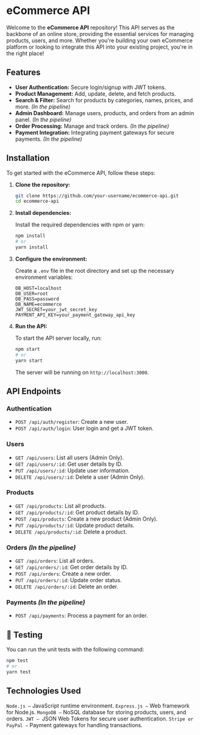 # eCommerce API

Welcome to the **eCommerce API** repository! This API serves as the backbone of an online store, providing the essential services for managing products, users, and more. Whether you're building your own eCommerce platform or looking to integrate this API into your existing project, you're in the right place!

##  Features

- **User Authentication:** Secure login/signup with JWT tokens.
- **Product Management:** Add, update, delete, and fetch products.
- **Search & Filter:** Search for products by categories, names, prices, and more. *(In the pipeline)*
- **Admin Dashboard:** Manage users, products, and orders from an admin panel. *(In the pipeline)*
- **Order Processing:** Manage and track orders. *(In the pipeline)*
- **Payment Integration:** Integrating payment gateways for secure payments. *(In the pipeline)*

##  Installation

To get started with the eCommerce API, follow these steps:

1. **Clone the repository:**

    ```bash
    git clone https://github.com/your-username/ecommerce-api.git
    cd ecommerce-api
    ```

2. **Install dependencies:**

    Install the required dependencies with npm or yarn:

    ```bash
    npm install
    # or
    yarn install
    ```

3. **Configure the environment:**

    Create a `.env` file in the root directory and set up the necessary environment variables:

    ```env
    DB_HOST=localhost
    DB_USER=root
    DB_PASS=password
    DB_NAME=ecommerce
    JWT_SECRET=your_jwt_secret_key
    PAYMENT_API_KEY=your_payment_gateway_api_key
    ```

4. **Run the API:**

    To start the API server locally, run:

    ```bash
    npm start
    # or
    yarn start
    ```

    The server will be running on `http://localhost:3000`.

##  API Endpoints

### Authentication

- `POST /api/auth/register`: Create a new user.
- `POST /api/auth/login`: User login and get a JWT token.

### Users

- `GET /api/users`: List all users (Admin Only).
- `GET /api/users/:id`: Get user details by ID.
- `PUT /api/users/:id`: Update user information.
- `DELETE /api/users/:id`: Delete a user (Admin Only).

### Products

- `GET /api/products`: List all products.
- `GET /api/products/:id`: Get product details by ID.
- `POST /api/products`: Create a new product (Admin Only).
- `PUT /api/products/:id`: Update product details.
- `DELETE /api/products/:id`: Delete a product.

### Orders *(In the pipeline)*

- `GET /api/orders`: List all orders.
- `GET /api/orders/:id`: Get order details by ID.
- `POST /api/orders`: Create a new order.
- `PUT /api/orders/:id`: Update order status.
- `DELETE /api/orders/:id`: Delete an order.

### Payments *(In the pipeline)*

- `POST /api/payments`: Process a payment for an order.

## 🧪 Testing

You can run the unit tests with the following command:

```bash
npm test
# or
yarn test

```
##  Technologies Used
`Node.js –` JavaScript runtime environment.
`Express.js –` Web framework for Node.js.
`MongoDB –` NoSQL database for storing products, users, and orders.
`JWT – `JSON Web Tokens for secure user authentication.
`Stripe or PayPal –` Payment gateways for handling transactions.


